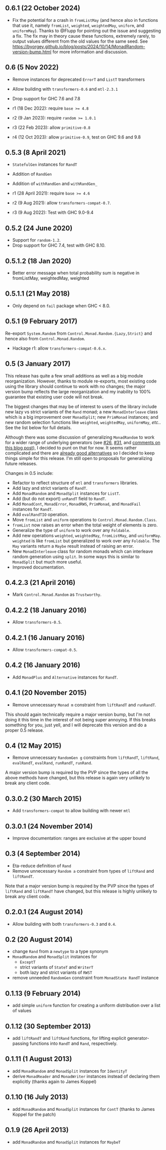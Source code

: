 0.6.1 (22 October 2024)
-----------------------

- Fix the potential for a crash in `fromListMay` (and hence also in
  functions that use it, namely `fromList`, `weighted`, `weightedMay`,
  `uniform`, and `uniformMay`). Thanks to @Flupp for pointing out the
  issue and suggesting a fix.  The fix may in theory cause these
  functions, extremely rarely, to output values different from the old
  values for the same seed.  See
  https://byorgey.github.io/blog/posts/2024/10/14/MonadRandom-version-bump.html
  for more information and discussion.

0.6 (5 Nov 2022)
----------------

- Remove instances for deprecated `ErrorT` and `ListT` transformers
- Allow building with `transformers-0.6` and `mtl-2.3.1`
- Drop support for GHC 7.6 and 7.8

- r1 (18 Dec 2022): require `base >= 4.8`
- r2 (9 Jan 2023): require `random >= 1.0.1`
- r3 (22 Feb 2023): allow `primitive-0.8`
- r4 (12 Oct 2023): allow `primitive-0.9`, test on GHC 9.6 and 9.8

0.5.3 (8 April 2021)
--------------------

- `StatefulGen` instances for `RandT`
- Addition of `RandGen`
- Addition of `withRandGen` and `withRandGen_`

- r1 (28 April 2021): require `base >= 4.6`
- r2 (9 Aug 2021): allow `transformers-compat-0.7`.
- r3 (9 Aug 2022): Test with GHC 9.0-9.4

0.5.2 (24 June 2020)
--------------------

- Support for `random-1.2`.
- Drop support for GHC 7.4, test with GHC 8.10.

0.5.1.2 (18 Jan 2020)
---------------------

- Better error message when total probability sum is negative in
  fromListMay, weightedMay, weighted

0.5.1.1 (21 May 2018)
---------------------

- Only depend on `fail` package when GHC < 8.0.

0.5.1 (9 February 2017)
-----------------------

Re-export `System.Random` from `Control.Monad.Random.{Lazy,Strict}`
and hence also from `Control.Monad.Random`.

- Hackage r1: allow `transformers-compat-0.6.x`.

0.5 (3 January 2017)
--------------------

  This release has quite a few small additions as well as a big module
  reorganization.  However, thanks to module re-exports, most existing
  code using the library should continue to work with no changes; the
  major version bump reflects the large reorganization and my
  inability to 100% guarantee that existing user code will not break.

  The biggest changes that may be of interest to users of the library
  include new lazy vs strict variants of the `Rand` monad; a new
  `MonadInterleave` class which is a big improvement over
  `MonadSplit`; new `PrimMonad` instances; and new random selection
  functions like `weighted`, `weightedMay`, `uniformMay`, *etc.*.  See
  the list below for full details.

  Although there was some discussion of generalizing `MonadRandom` to
  work for a wider range of underlying generators
  (see
  [#26](https://github.com/byorgey/MonadRandom/issues/26),
  [#31](https://github.com/byorgey/MonadRandom/issues/31), and
  [comments on this blog post](https://byorgey.wordpress.com/2016/11/16/monadrandom-0-5-and-mwc-random-feedback-wanted/)),
  I decided to punt on that for now. It seems rather complicated and
  there
  are
  [already good alternatives](http://hackage.haskell.org/package/random%2Dfu) so
  I decided to keep things simple for this release.  I'm still open to
  proposals for generalizing future releases.

  Changes in 0.5 include:

  - Refactor to reflect structure of `mtl` and `transformers` libraries.
  - Add lazy and strict variants of `RandT`.
  - Add `MonadRandom` and `MonadSplit` instances for `ListT`.
  - Add (but do not export) `unRandT` field to `RandT`.
  - Add `MonadCont`, `MonadError`, `MonadRWS`, `PrimMonad`, and `MonadFail`
    instances for `RandT`.
  - Add `evalRandTIO` operation.
  - Move `fromList` and `uniform` operations to
    `Control.Monad.Random.Class`.
  - `fromList` now raises an error when the total weight of elements
    is zero.
  - Generalize the type of `uniform` to work over any `Foldable`.
  - Add new operations `weighted`, `weightedMay`, `fromListMay`, and
    `uniformMay`.  `weighted` is like `fromList` but generalized to
    work over any `Foldable`.  The `May` variants return a `Maybe`
    result instead of raising an error.
  - New `MonadInterleave` class for random monads which can interleave
    random generation using `split`.  In some ways this is similar to
    `MonadSplit` but much more useful.
  - Improved documentation.

0.4.2.3 (21 April 2016)
-----------------------

  - Mark `Control.Monad.Random` as `Trustworthy`.

0.4.2.2 (18 January 2016)
-------------------------

  - Allow `transformers-0.5`.

0.4.2.1 (16 January 2016)
-------------------------

  - Allow `transformers-compat-0.5`.

0.4.2 (16 January 2016)
-----------------------

  - Add `MonadPlus` and `Alternative` instances for `RandT`.

0.4.1 (20 November 2015)
------------------------

  - Remove unnecessary `Monad m` constraint from `liftRandT` and
    `runRandT`.

  This should again technically require a major version bump, but I'm
  not doing it this time in the interest of not being super annoying.
  If this breaks something for you, just yell, and I will
  deprecate this version and do a proper 0.5 release.

0.4 (12 May 2015)
-----------------

  - Remove unnecessary `RandomGen g` constraints from `liftRandT`,
    `liftRand`, `evalRandT`, `evalRand`, `runRandT`, `runRand`.

  A major version bump is required by the PVP since the types of all
  the above methods have changed, but this release is again very
  unlikely to break any client code.

0.3.0.2 (30 March 2015)
-----------------------

  - Add `transformers-compat` to allow building with newer `mtl`

0.3.0.1 (24 November 2014)
--------------------------

  - Improve documentation: ranges are exclusive at the upper bound

0.3 (4 September 2014)
----------------------

  - Eta-reduce definition of `Rand`
  - Remove unnecessary `Random a` constraint from types of `liftRand`
    and `liftRandT`.

  Note that a major version bump is required by the PVP since the
  types of `liftRand` and `liftRandT` have changed, but this release
  is highly unlikely to break any client code.

0.2.0.1 (24 August 2014)
------------------------

  - Allow building with both `transformers-0.3` and `0.4`.

0.2 (20 August 2014)
--------------------

  - change `Rand` from a `newtype` to a type synonym
  - `MonadRandom` and `MonadSplit` instances for
      - `ExceptT`
	  - strict variants of `StateT` and `WriterT`
	  - both lazy and strict variants of `RWST`
  - remove unneeded `RandomGen` constraint from `MonadState RandT` instance

0.1.13 (9 February 2014)
------------------------

  - add simple `uniform` function for creating a uniform distribution
    over a list of values

0.1.12 (30 September 2013)
--------------------------

  - add `liftRandT` and `liftRand` functions, for lifting explicit
    generator-passing functions into `RandT` and `Rand`, respectively.

0.1.11 (1 August 2013)
----------------------

  - add `MonadRandom` and `MonadSplit` instances for `IdentityT`
  - derive `MonadReader` and `MonadWriter` instances instead of declaring
    them explicitly (thanks again to James Koppel)

0.1.10 (16 July 2013)
---------------------

  - add `MonadRandom` and `MonadSplit` instances for `ContT`
    (thanks to James Koppel for the patch)

0.1.9 (26 April 2013)
---------------------

  - add `MonadRandom` and `MonadSplit` instances for `MaybeT`

